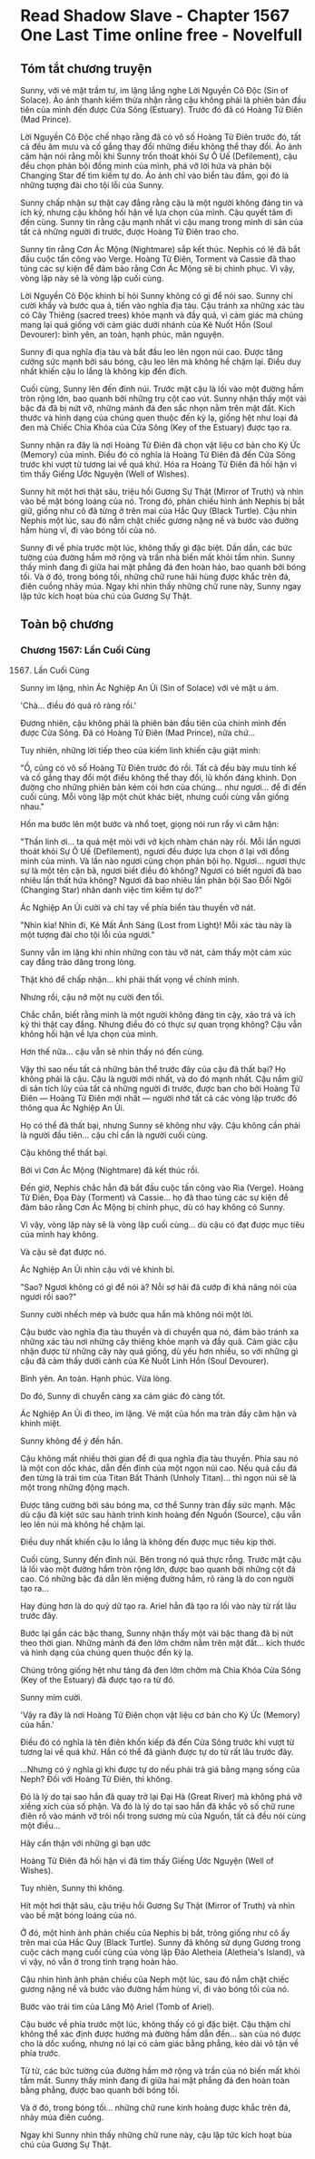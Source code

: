 # Read Shadow Slave - Chapter 1567 One Last Time online free - Novelfull

## Tóm tắt chương truyện

Sunny, với vẻ mặt trầm tư, im lặng lắng nghe Lời Nguyền Cô Độc (Sin of Solace). Ảo ảnh thanh kiếm thừa nhận rằng cậu không phải là phiên bản đầu tiên của mình đến được Cửa Sông (Estuary). Trước đó đã có Hoàng Tử Điên (Mad Prince).

Lời Nguyền Cô Độc chế nhạo rằng đã có vô số Hoàng Tử Điên trước đó, tất cả đều âm mưu và cố gắng thay đổi những điều không thể thay đổi. Ảo ảnh căm hận nói rằng mỗi khi Sunny trốn thoát khỏi Sự Ô Uế (Defilement), cậu đều chọn phản bội đồng minh của mình, phá vỡ lời hứa và phản bội Changing Star để tìm kiếm tự do. Ảo ảnh chỉ vào biển tàu đắm, gọi đó là những tượng đài cho tội lỗi của Sunny.

Sunny chấp nhận sự thật cay đắng rằng cậu là một người không đáng tin và ích kỷ, nhưng cậu không hối hận về lựa chọn của mình. Cậu quyết tâm đi đến cùng. Sunny tin rằng cậu mạnh nhất vì cậu mang trong mình di sản của tất cả những người đi trước, được Hoàng Tử Điên trao cho.

Sunny tin rằng Cơn Ác Mộng (Nightmare) sắp kết thúc. Nephis có lẽ đã bắt đầu cuộc tấn công vào Verge. Hoàng Tử Điên, Torment và Cassie đã thao túng các sự kiện để đảm bảo rằng Cơn Ác Mộng sẽ bị chinh phục. Vì vậy, vòng lặp này sẽ là vòng lặp cuối cùng.

Lời Nguyền Cô Độc khinh bỉ hỏi Sunny không có gì để nói sao. Sunny chỉ cười khẩy và bước qua ả, tiến vào nghĩa địa tàu. Cậu tránh xa những xác tàu có Cây Thiêng (sacred trees) khỏe mạnh và đầy quả, vì cảm giác mà chúng mang lại quá giống với cảm giác dưới nhánh của Kẻ Nuốt Hồn (Soul Devourer): bình yên, an toàn, hạnh phúc, mãn nguyện.

Sunny đi qua nghĩa địa tàu và bắt đầu leo lên ngọn núi cao. Được tăng cường sức mạnh bởi sáu bóng, cậu leo lên mà không hề chậm lại. Điều duy nhất khiến cậu lo lắng là không kịp đến đích.

Cuối cùng, Sunny lên đến đỉnh núi. Trước mặt cậu là lối vào một đường hầm tròn rộng lớn, bao quanh bởi những trụ cột cao vút. Sunny nhận thấy một vài bậc đá đã bị nứt vỡ, những mảnh đá đen sắc nhọn nằm trên mặt đất. Kích thước và hình dạng của chúng quen thuộc đến kỳ lạ, giống hệt như loại đá đen mà Chiếc Chìa Khóa của Cửa Sông (Key of the Estuary) được tạo ra.

Sunny nhận ra đây là nơi Hoàng Tử Điên đã chọn vật liệu cơ bản cho Ký Ức (Memory) của mình. Điều đó có nghĩa là Hoàng Tử Điên đã đến Cửa Sông trước khi vượt từ tương lai về quá khứ. Hóa ra Hoàng Tử Điên đã hối hận vì tìm thấy Giếng Ước Nguyện (Well of Wishes).

Sunny hít một hơi thật sâu, triệu hồi Gương Sự Thật (Mirror of Truth) và nhìn vào bề mặt bóng loáng của nó. Trong đó, phản chiếu hình ảnh Nephis bị bắt giữ, giống như cô đã từng ở trên mai của Hắc Quy (Black Turtle). Cậu nhìn Nephis một lúc, sau đó nắm chặt chiếc gương nặng nề và bước vào đường hầm hùng vĩ, đi vào bóng tối của nó.

Sunny đi về phía trước một lúc, không thấy gì đặc biệt. Dần dần, các bức tường của đường hầm mở rộng và trần nhà biến mất khỏi tầm nhìn. Sunny thấy mình đang đi giữa hai mặt phẳng đá đen hoàn hảo, bao quanh bởi bóng tối. Và ở đó, trong bóng tối, những chữ rune hãi hùng được khắc trên đá, điên cuồng nhảy múa. Ngay khi nhìn thấy những chữ rune này, Sunny ngay lập tức kích hoạt bùa chú của Gương Sự Thật.

## Toàn bộ chương

### Chương 1567: Lần Cuối Cùng

1567. Lần Cuối Cùng

Sunny im lặng, nhìn Ác Nghiệp An Ủi (Sin of Solace) với vẻ mặt u ám.

'Chà... điều đó quá rõ ràng rồi.'

Đương nhiên, cậu không phải là phiên bản đầu tiên của chính mình đến được Cửa Sông. Đã có Hoàng Tử Điên (Mad Prince), nữa chứ...

Tuy nhiên, những lời tiếp theo của kiếm linh khiến cậu giật mình:

"Ồ, cũng có vô số Hoàng Tử Điên trước đó rồi. Tất cả đều bày mưu tính kế và cố gắng thay đổi một điều không thể thay đổi, lũ khốn đáng khinh. Dọn đường cho những phiên bản kém cỏi hơn của chúng... như ngươi... để đi đến cuối cùng. Mỗi vòng lặp một chút khác biệt, nhưng cuối cùng vẫn giống nhau."

Hồn ma bước lên một bước và nhổ toẹt, giọng nói run rẩy vì căm hận:

"Thần linh ơi... ta quá mệt mỏi với vở kịch nhàm chán này rồi. Mỗi lần ngươi thoát khỏi Sự Ô Uế (Defilement), ngươi đều được lựa chọn ở lại với đồng minh của mình. Và lần nào ngươi cũng chọn phản bội họ. Ngươi... ngươi thực sự là một tên cặn bã, ngươi biết điều đó không? Ngươi có biết ngươi đã bao nhiêu lần thất hứa không? Ngươi đã bao nhiêu lần phản bội Sao Đổi Ngôi (Changing Star) nhân danh việc tìm kiếm tự do?"

Ác Nghiệp An Ủi cười và chỉ tay về phía biển tàu thuyền vỡ nát.

"Nhìn kìa! Nhìn đi, Kẻ Mất Ánh Sáng (Lost from Light)! Mỗi xác tàu này là một tượng đài cho tội lỗi của ngươi."

Sunny vẫn im lặng khi nhìn những con tàu vỡ nát, cảm thấy một cảm xúc cay đắng trào dâng trong lòng.

Thật khó để chấp nhận... khi phải thất vọng về chính mình.

Nhưng rồi, cậu nở một nụ cười đen tối.

Chắc chắn, biết rằng mình là một người không đáng tin cậy, xảo trá và ích kỷ thì thật cay đắng. Nhưng điều đó có thực sự quan trọng không? Cậu vẫn không hối hận về lựa chọn của mình.

Hơn thế nữa... cậu vẫn sẽ nhìn thấy nó đến cùng.

Vậy thì sao nếu tất cả những bản thể trước đây của cậu đã thất bại? Họ không phải là cậu. Cậu là người mới nhất, và do đó mạnh nhất. Cậu nắm giữ di sản tích lũy của tất cả những người đi trước, được ban cho bởi Hoàng Tử Điên — Hoàng Tử Điên mới nhất — người nhớ tất cả các vòng lặp trước đó thông qua Ác Nghiệp An Ủi.

Họ có thể đã thất bại, nhưng Sunny sẽ không như vậy. Cậu không cần phải là người đầu tiên... cậu chỉ cần là người cuối cùng.

Cậu không thể thất bại.

Bởi vì Cơn Ác Mộng (Nightmare) đã kết thúc rồi.

Đến giờ, Nephis chắc hẳn đã bắt đầu cuộc tấn công vào Rìa (Verge). Hoàng Tử Điên, Đọa Đày (Torment) và Cassie... họ đã thao túng các sự kiện để đảm bảo rằng Cơn Ác Mộng bị chinh phục, dù có hay không có Sunny.

Vì vậy, vòng lặp này sẽ là vòng lặp cuối cùng... dù cậu có đạt được mục tiêu của mình hay không.

Và cậu sẽ đạt được nó.

Ác Nghiệp An Ủi nhìn cậu với vẻ khinh bỉ.

"Sao? Ngươi không có gì để nói à? Nỗi sợ hãi đã cướp đi khả năng nói của ngươi rồi sao?"

Sunny cười nhếch mép và bước qua hắn mà không nói một lời.

Cậu bước vào nghĩa địa tàu thuyền và di chuyển qua nó, đảm bảo tránh xa những xác tàu nơi những cây thiêng khỏe mạnh và đầy quả. Cảm giác cậu nhận được từ những cây này quá giống, dù yếu hơn nhiều, so với những gì cậu đã cảm thấy dưới cành của Kẻ Nuốt Linh Hồn (Soul Devourer).

Bình yên. An toàn. Hạnh phúc. Vừa lòng.

Do đó, Sunny di chuyển càng xa cảm giác đó càng tốt.

Ác Nghiệp An Ủi đi theo, im lặng. Vẻ mặt của hồn ma tràn đầy căm hận và khinh miệt.

Sunny không để ý đến hắn.

Cậu không mất nhiều thời gian để đi qua nghĩa địa tàu thuyền. Phía sau nó là một con dốc khác, dẫn đến đỉnh của một ngọn núi cao. Nếu quả cầu đá đen từng là trái tim của Titan Bất Thánh (Unholy Titan)... thì ngọn núi sẽ là một trong những động mạch.

Được tăng cường bởi sáu bóng ma, cơ thể Sunny tràn đầy sức mạnh. Mặc dù cậu đã kiệt sức sau hành trình kinh hoàng đến Nguồn (Source), cậu vẫn leo lên núi mà không hề chậm lại.

Điều duy nhất khiến cậu lo lắng là không đến được mục tiêu kịp thời.

Cuối cùng, Sunny đến đỉnh núi. Bên trong nó quả thực rỗng. Trước mặt cậu là lối vào một đường hầm tròn rộng lớn, được bao quanh bởi những cột đá cao. Có những bậc đá dẫn lên miệng đường hầm, rõ ràng là do con người tạo ra...

Hay đúng hơn là do quỷ dữ tạo ra. Ariel hẳn đã tạo ra lối vào này từ rất lâu trước đây.

Bước lại gần các bậc thang, Sunny nhận thấy một vài bậc thang đã bị nứt theo thời gian. Những mảnh đá đen lởm chởm nằm trên mặt đất... kích thước và hình dạng của chúng quen thuộc đến kỳ lạ.

Chúng trông giống hệt như tảng đá đen lởm chởm mà Chìa Khóa Cửa Sông (Key of the Estuary) đã được tạo ra từ đó.

Sunny mỉm cười.

'Vậy ra đây là nơi Hoàng Tử Điên chọn vật liệu cơ bản cho Ký Ức (Memory) của hắn.'

Điều đó có nghĩa là tên điên khốn kiếp đã đến Cửa Sông trước khi vượt từ tương lai về quá khứ. Hắn có thể đã giành được tự do từ rất lâu trước đây.

...Nhưng có ý nghĩa gì khi được tự do nếu phải trả giá bằng mạng sống của Neph? Đối với Hoàng Tử Điên, thì không.

Đó là lý do tại sao hắn đã quay trở lại Đại Hà (Great River) mà không phá vỡ xiềng xích của số phận. Và đó là lý do tại sao hắn đã khắc vô số chữ rune điên rồ vào mảnh vỡ trôi nổi trong sương mù của Nguồn, tất cả đều nói cùng một điều...

Hãy cẩn thận với những gì bạn ước

Hoàng Tử Điên đã hối hận vì đã tìm thấy Giếng Ước Nguyện (Well of Wishes).

Tuy nhiên, Sunny thì không.

Hít một hơi thật sâu, cậu triệu hồi Gương Sự Thật (Mirror of Truth) và nhìn vào bề mặt bóng loáng của nó.

Ở đó, một hình ảnh phản chiếu của Nephis bị bắt, trông giống như cô ấy trên mai của Hắc Quy (Black Turtle). Sunny đã không sử dụng Gương trong cuộc cách mạng cuối cùng của vòng lặp Đảo Aletheia (Aletheia's Island), và vì vậy, nó vẫn ở trong tình trạng hoàn hảo.

Cậu nhìn hình ảnh phản chiếu của Neph một lúc, sau đó nắm chặt chiếc gương nặng nề và bước vào đường hầm hùng vĩ, đi vào bóng tối của nó.

Bước vào trái tim của Lăng Mộ Ariel (Tomb of Ariel).

Cậu bước về phía trước một lúc, không thấy có gì đặc biệt. Cậu thậm chí không thể xác định được hướng mà đường hầm dẫn đến... sàn của nó được cho là dốc xuống, nhưng nó lại có cảm giác bằng phẳng, kéo dài vô tận về phía trước.

Từ từ, các bức tường của đường hầm mở rộng và trần của nó biến mất khỏi tầm mắt. Sunny thấy mình đang đi giữa hai mặt phẳng đá đen hoàn toàn bằng phẳng, được bao quanh bởi bóng tối.

Và ở đó, trong bóng tối... những chữ rune kinh hoàng được khắc trên đá, nhảy múa điên cuồng.

Ngay khi Sunny nhìn thấy những chữ rune này, cậu lập tức kích hoạt bùa chú của Gương Sự Thật.